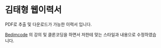 # 김태형 웹이력서

PDF로 추출 및 다운로드가 가능한 이력서 입니다.

[Bedimcode](https://www.youtube.com/c/Bedimcode) 의 강의 및 클론코딩을 하면서 저한테 맞는 스타일과 내용으로 수정하였습니다.


